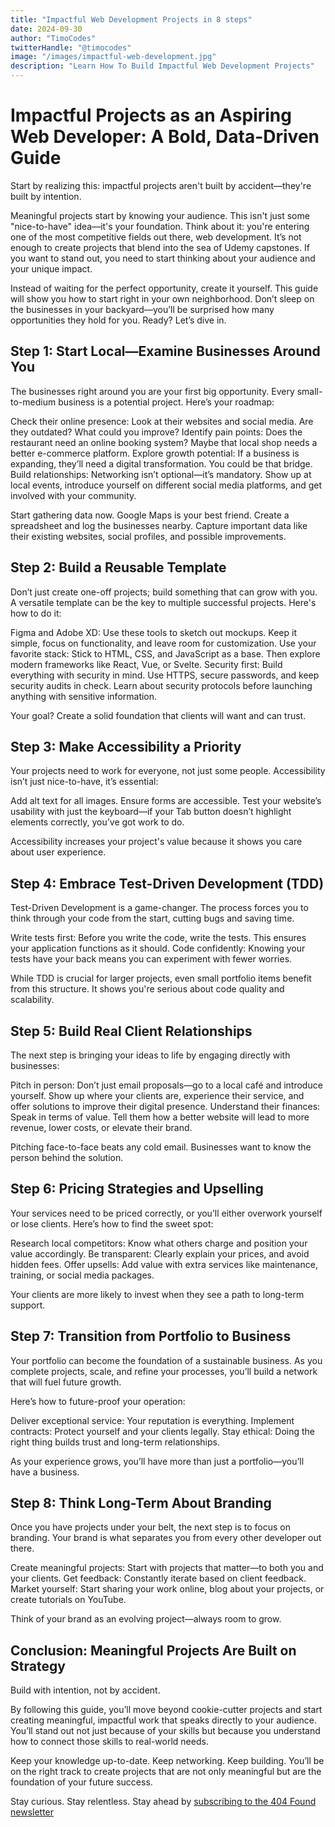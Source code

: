```yaml
---
title: "Impactful Web Development Projects in 8 steps"
date: 2024-09-30
author: "TimoCodes"
twitterHandle: "@timocodes"
image: "/images/impactful-web-development.jpg"
description: "Learn How To Build Impactful Web Development Projects"
---
```

# Impactful Projects as an Aspiring Web Developer: A Bold, Data-Driven Guide

Start by realizing this: impactful projects aren't built by accident—they're built by intention.

Meaningful projects start by knowing your audience. This isn't just some "nice-to-have" idea—it's your foundation. Think about it: you're entering one of the most competitive fields out there, web development. It’s not enough to create projects that blend into the sea of Udemy capstones. If you want to stand out, you need to start thinking about your audience and your unique impact.

Instead of waiting for the perfect opportunity, create it yourself. This guide will show you how to start right in your own neighborhood. Don’t sleep on the businesses in your backyard—you’ll be surprised how many opportunities they hold for you. Ready? Let’s dive in.

## Step 1: Start Local—Examine Businesses Around You

The businesses right around you are your first big opportunity. Every small-to-medium business is a potential project. Here’s your roadmap:

Check their online presence: Look at their websites and social media. Are they outdated? What could you improve?
Identify pain points: Does the restaurant need an online booking system? Maybe that local shop needs a better e-commerce platform.
Explore growth potential: If a business is expanding, they’ll need a digital transformation. You could be that bridge.
Build relationships: Networking isn’t optional—it’s mandatory. Show up at local events, introduce yourself on different social media platforms, and get involved with your community.

Start gathering data now. Google Maps is your best friend. Create a spreadsheet and log the businesses nearby. Capture important data like their existing websites, social profiles, and possible improvements.

## Step 2: Build a Reusable Template

Don’t just create one-off projects; build something that can grow with you. A versatile template can be the key to multiple successful projects. Here's how to do it:

Figma and Adobe XD: Use these tools to sketch out mockups. Keep it simple, focus on functionality, and leave room for customization.
Use your favorite stack: Stick to HTML, CSS, and JavaScript as a base. Then explore modern frameworks like React, Vue, or Svelte.
Security first: Build everything with security in mind. Use HTTPS, secure passwords, and keep security audits in check. Learn about security protocols before launching anything with sensitive information.

Your goal? Create a solid foundation that clients will want and can trust.

## Step 3: Make Accessibility a Priority

Your projects need to work for everyone, not just some people. Accessibility isn’t just nice-to-have, it’s essential:

Add alt text for all images.
Ensure forms are accessible.
Test your website’s usability with just the keyboard—if your Tab button doesn’t highlight elements correctly, you’ve got work to do.

Accessibility increases your project's value because it shows you care about user experience.

## Step 4: Embrace Test-Driven Development (TDD)

Test-Driven Development is a game-changer. The process forces you to think through your code from the start, cutting bugs and saving time.

Write tests first: Before you write the code, write the tests. This ensures your application functions as it should.
Code confidently: Knowing your tests have your back means you can experiment with fewer worries.

While TDD is crucial for larger projects, even small portfolio items benefit from this structure. It shows you're serious about code quality and scalability.

## Step 5: Build Real Client Relationships

The next step is bringing your ideas to life by engaging directly with businesses:

Pitch in person: Don’t just email proposals—go to a local café and introduce yourself. Show up where your clients are, experience their service, and offer solutions to improve their digital presence.
Understand their finances: Speak in terms of value. Tell them how a better website will lead to more revenue, lower costs, or elevate their brand.

Pitching face-to-face beats any cold email. Businesses want to know the person behind the solution.

## Step 6: Pricing Strategies and Upselling

Your services need to be priced correctly, or you’ll either overwork yourself or lose clients. Here’s how to find the sweet spot:

Research local competitors: Know what others charge and position your value accordingly.
Be transparent: Clearly explain your prices, and avoid hidden fees.
Offer upsells: Add value with extra services like maintenance, training, or social media packages.

Your clients are more likely to invest when they see a path to long-term support.

## Step 7: Transition from Portfolio to Business

Your portfolio can become the foundation of a sustainable business. As you complete projects, scale, and refine your processes, you’ll build a network that will fuel future growth.

Here’s how to future-proof your operation:

Deliver exceptional service: Your reputation is everything.
Implement contracts: Protect yourself and your clients legally.
Stay ethical: Doing the right thing builds trust and long-term relationships.

As your experience grows, you’ll have more than just a portfolio—you’ll have a business.

## Step 8: Think Long-Term About Branding

Once you have projects under your belt, the next step is to focus on branding. Your brand is what separates you from every other developer out there.

Create meaningful projects: Start with projects that matter—to both you and your clients.
Get feedback: Constantly iterate based on client feedback.
Market yourself: Start sharing your work online, blog about your projects, or create tutorials on YouTube.

Think of your brand as an evolving project—always room to grow.

## Conclusion: Meaningful Projects Are Built on Strategy

Build with intention, not by accident.

By following this guide, you’ll move beyond cookie-cutter projects and start creating meaningful, impactful work that speaks directly to your audience. You’ll stand out not just because of your skills but because you understand how to connect those skills to real-world needs.

Keep your knowledge up-to-date. Keep networking. Keep building. You’ll be on the right track to create projects that are not only meaningful but are the foundation of your future success.

Stay curious. Stay relentless. Stay ahead by <a href="https://404-found.beehiiv.com/subscribe" target="_blank">subscribing to the 404 Found newsletter</a>